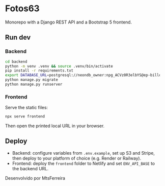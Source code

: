 # Fotos63

Monorepo with a Django REST API and a Bootstrap 5 frontend.

## Run dev

### Backend
```sh
cd backend
python -m venv .venv && source .venv/bin/activate
pip install -r requirements.txt
export DATABASE_URL=postgresql://neondb_owner:npg_ACVz0R3elbYS@ep-billowing-feather-ae9kmkt0-pooler.c-2.us-east-2.aws.neon.tech/neondb?sslmode=require
python manage.py migrate
python manage.py runserver
```

### Frontend
Serve the static files:
```sh
npx serve frontend
```
Then open the printed local URL in your browser.

## Deploy
- Backend: configure variables from `.env.example`, set up S3 and Stripe, then deploy to your platform of choice (e.g. Render or Railway).
- Frontend: deploy the `frontend` folder to Netlify and set `ENV_API_BASE` to the backend URL.

Desenvolvido por MtsFerreira
